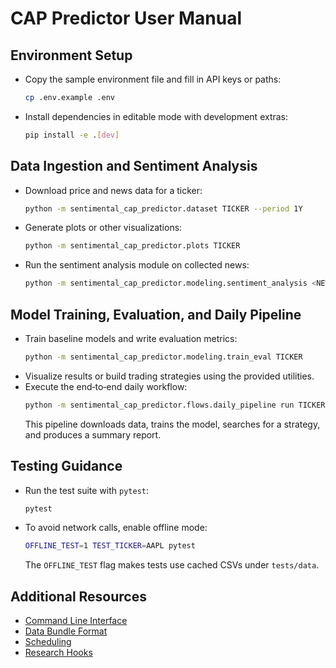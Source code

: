 # CAP Predictor User Manual

## Environment Setup
- Copy the sample environment file and fill in API keys or paths:
  ```bash
  cp .env.example .env
  ```
- Install dependencies in editable mode with development extras:
  ```bash
  pip install -e .[dev]
  ```

## Data Ingestion and Sentiment Analysis
- Download price and news data for a ticker:
  ```bash
  python -m sentimental_cap_predictor.dataset TICKER --period 1Y
  ```
- Generate plots or other visualizations:
  ```bash
  python -m sentimental_cap_predictor.plots TICKER
  ```
- Run the sentiment analysis module on collected news:
  ```bash
  python -m sentimental_cap_predictor.modeling.sentiment_analysis <NEWS_PATH>
  ```

## Model Training, Evaluation, and Daily Pipeline
- Train baseline models and write evaluation metrics:
  ```bash
  python -m sentimental_cap_predictor.modeling.train_eval TICKER
  ```
- Visualize results or build trading strategies using the provided utilities.
- Execute the end‑to‑end daily workflow:
  ```bash
  python -m sentimental_cap_predictor.flows.daily_pipeline run TICKER
  ```
  This pipeline downloads data, trains the model, searches for a strategy, and produces a summary report.

## Testing Guidance
- Run the test suite with `pytest`:
  ```bash
  pytest
  ```
- To avoid network calls, enable offline mode:
  ```bash
  OFFLINE_TEST=1 TEST_TICKER=AAPL pytest
  ```
  The `OFFLINE_TEST` flag makes tests use cached CSVs under `tests/data`.

## Additional Resources
- [Command Line Interface](cli.md)
- [Data Bundle Format](data_bundle.md)
- [Scheduling](scheduling.md)
- [Research Hooks](research.md)
